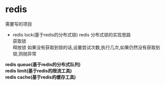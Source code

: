 # redis
需要写的项目  
* redis lock(基于redis的分布式锁) 
redis 分布式锁的实现思路  
获取锁  
释放锁
如果没有获取到锁的话,设置尝试次数,执行几次,如果仍然没有获取到锁,则抛异常  

**redis queue(基于redis的分布式队列)**    
**redis limit(基于redis的限流工具)**  
**redis cache(基于redis的缓存工具)**
